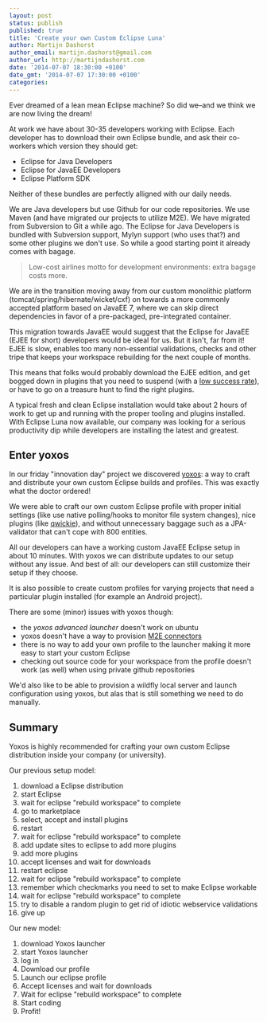 ```yaml
---
layout: post
status: publish
published: true
title: 'Create your own Custom Eclipse Luna'
author: Martijn Dashorst
author_email: martijn.dashorst@gmail.com
author_url: http://martijndashorst.com
date: '2014-07-07 18:30:00 +0100'
date_gmt: '2014-07-07 17:30:00 +0100'
categories:
---
```


Ever dreamed of a lean mean Eclipse machine? So did we–and we think we
are now living the dream!

At work we have about 30-35 developers working with Eclipse. Each
developer has to download their own Eclipse bundle, and ask their
co-workers which version they should get:

 - Eclipse for Java Developers
 - Eclipse for JavaEE Developers
 - Eclipse Platform SDK

Neither of these bundles are perfectly alligned with our daily needs.

We are Java developers but use Github for our code repositories. We use
Maven (and have migrated our projects to utilize M2E). We have migrated
from Subversion to Git a while ago. The Eclipse for Java Developers is
bundled with Subversion support, Mylyn support (who uses that?) and
some other plugins we don't use. So while a good starting point it
already comes with bagage.

> Low-cost airlines motto for development environments: extra bagage
> costs more.

We are in the transition moving away from our custom monolithic
platform (tomcat/spring/hibernate/wicket/cxf) on towards a more
commonly accepted platform based on JavaEE 7, where we can skip direct
dependencies in favor of a pre-packaged, pre-integrated container.

This migration towards JavaEE would suggest that the Eclipse for JavaEE
(EJEE for short) developers would be ideal for us. But it isn't, far
from it! EJEE is slow, enables too many non-essential validations,
checks and other tripe that keeps your workspace rebuilding for the
next couple of months.

This means that folks would probably download the EJEE edition, and get
bogged down in plugins that you need to suspend (with a [low success
rate][1]), or have to go on a treasure hunt to find the right plugins.

A typical fresh and clean Eclipse installation would take about 2 hours
of work to get up and running with the proper tooling and plugins
installed. With Eclipse Luna now available, our company was looking for
a serious productivity dip while developers are installing the latest
and greatest.

## Enter yoxos

In our friday "innovation day" project we discovered [yoxos][2]: a way
to craft and distribute your own custom Eclipse builds and profiles.
This was exactly what the doctor ordered!

We were able to craft our own custom Eclipse profile with proper
initial settings (like use native polling/hooks to monitor file system
changes), nice plugins (like [qwickie][3]), and without unnecessary
baggage such as a JPA-validator that can't cope with 800 entities.

All our developers can have a working custom JavaEE Eclipse setup in
about 10 minutes. With yoxos we can distribute updates to our setup
without any issue. And best of all: our developers can still customize
their setup if they choose.

It is also possible to create custom profiles for varying projects that
need a particular plugin installed (for example an Android project).

There are some (minor) issues with yoxos though:

 - the *yoxos advanced launcher* doesn't work on ubuntu
 - yoxos doesn't have a way to provision [M2E connectors][4]
 - there is no way to add your own profile to the launcher making it
   more easy to start your custom Eclipse
 - checking out source code for your workspace from the profile doesn't
   work (as well) when using private github repositories

We'd also like to be able to provision a wildfly local server and
launch configuration using yoxos, but alas that is still something we
need to do manually.

## Summary

Yoxos is highly recommended for crafting your own custom Eclipse
distribution inside your company (or university).

Our previous setup model:

1. download a Eclipse distribution
2. start Eclipse
3. wait for eclipse "rebuild workspace" to complete
4. go to marketplace
5. select, accept and install plugins
6. restart
7. wait for eclipse "rebuild workspace" to complete
8. add update sites to eclipse to add more plugins
9. add more plugins
10. accept licenses and wait for downloads
11. restart eclipse
12. wait for eclipse "rebuild workspace" to complete
13. remember which checkmarks you need to set to make Eclipse workable
14. wait for eclipse "rebuild workspace" to complete
15. try to disable a random plugin to get rid of idiotic webservice validations
16. give up

Our new model:

1. download Yoxos launcher
2. start Yoxos launcher
3. log in
4. Download our profile
5. Launch our eclipse profile
6. Accept licenses and wait for downloads
7. Wait for eclipse "rebuild workspace" to complete
8. Start coding
9. Profit!

[1]: http://stackoverflow.com/questions/24530185/how-to-disable-apt-web-service-validation-in-eclipse-4-4-edition-for-javaee-deve
[2]: http://joxos.eclipsesource.com
[3]: https://code.google.com/p/qwickie/
[4]: http://grumpyapache.blogspot.nl/2011/08/mess-that-is-m2e-connectors.html
